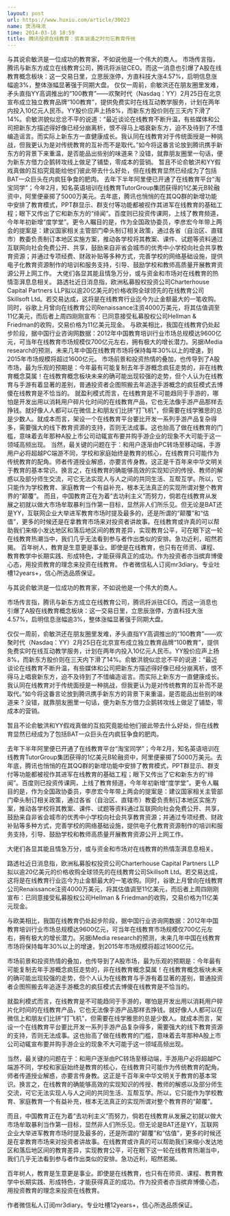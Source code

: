```yaml
---
layout: post
url: https://www.huxiu.com/article/30023
name: 煲汤味浓
time: 2014-03-18 18:59
title: 腾讯投资在线教育：资本汹涌之时勿忘教育传统
---
```

与其说俞敏洪是一位成功的教育家，不如说他是一个伟大的商人。 市场传言指，腾讯与新东方成立在线教育公司，腾讯将派驻CEO。而这一消息也引爆了A股在线教育概念板块：这一交易日里，立思辰涨停，方直科技大涨4.57%，启明信息涨幅逾3%，整体涨幅显著强于同期大盘。 仅仅一周前，俞敏洪还在朋友圈里发难，矛头直指YY高调推出的“100教育”——欢聚时代（Nasdaq：YY）2月25日在北京宣布成立独立教育品牌“100教育”，提供免费实时在线互动教学服务，计划在两年内投入10亿元人民币。YY股价应声上扬8%，而新东方股价则在三天内下滑了14%。俞敏洪貌似忿忿不平的说道：“最近谈论在线教育不断升温，有些媒体和公司把新东方描述得好像已经分崩离析，恨不得马上唱衰新东方，迫不及待到了不惜编造谣言。而实际上新东方一直健康成长。我认同在线教育对于传统面授是一种挑战，但我更认为是对传统教育的互补而不是取代。”如今将这番言论放到腾讯携手新东方的背景下来重温，是否能品出些别的味道来？没错，就靠朋友圈里一句话，便为新东方借力企鹅转攻线上做足了铺垫，零成本的营销。 暂且不论俞敏洪和YY假戏真做的互掐究竟能给他们彼此带去什么好处，但在线教育显然已经成为了包括BAT一众巨头在内疯狂争食的肥肉。 去年下半年阿里便已开通了在线教育平台“淘宝同学”；今年2月，知名英语培训在线教育TutorGroup集团获得的1亿美元B轮融资中，阿里便豪掷了5000万美元。去年底，腾讯也悄悄的在其QQ群的新增功能中安排了教育模式，PPT群显示、群支付等功能都被视作其进军在线教育的基础工程；眼下又传出了它和新东方的“绯闻”。百度则已投资传课网，上线了教育频道，今年年初新增“度学堂”。更令人瞩目的是，作为全国政协委员，李彦宏今年带上两会的提案是：建议国家相关主管部门牵头制订相关政策，通过各省（自治区、直辖市）教委负责制订本地区实施方案，推动各学校将其教案、课件、试题等资料通过互联网向社会免费公开、共享，鼓励来自非省会城市的优秀中小学校向社会共享教育资源；并通过专项经费、财政补贴等多种方式，完善学校的网络基础设施，提供电子化教育资源制作的培训和服务支持，引导、鼓励学校和教师高质量开展教育资源公开上网工作。 大佬们各显其能且情急万分，或与资金和市场对在线教育的热情澎湃息息相关。 路透社近日消息指，欧洲私募股权投资公司Charterhouse Capital Partners LLP拟以逾20亿美元的价格收购全球领先的在线教育公司Skillsoft Ltd。若交易达成，这将是在线教育行业迄今为止金额最大的一笔收购。同时，谷歌上月曾向在线教育公司Renaissance注资4000万美元，将其估值调至11亿美元，而后者上周四刚刚宣布：已同意接受私募股权公司Hellman & Friedman的收购，交易价格为11亿美元现金。 与欧美相比，我国在线教育仍处起步阶段，据中国行业咨询网数据：2012年中国教育培训行业市场总规模达9600亿元，可当年在线教育市场规模仅700亿元左右，拥有极大的增长潜力。另据iMedia research的预测，未来几年中国在线教育市场将保持每年30%以上的增速，到2015年市场规模将超过1600亿元。 市场前景和投资热情的叠加，也传导到了A股市场，最为乐观的预期是：今年最有可能复制去年手游概念疯狂走势的，非在线教育概念莫属！在线教育概念板块未来的确可能出现较强的走势，但个人认为在线教育与手游有着显著的差别，普通投资者企图照搬去年追逐手游概念的疯狂模式去博傻在线教育是不恰当的。 就盈利模式而言，在线教育是不可能趋同于手游的，哪怕是开发出用以消耗用户碎片化时间的在线教育产品，它也无法像手游产品那样去挣钱。就好像人人都可以在微信上和朋友们比拼“打飞机”，但需要在线学雅思的总是少数人。就成本而言，架设一个在线教育平台要比开发一系列手游产品复杂得多，需要强大的线下教育资源的支持，否则无法成事。这也抬高了做在线教育的门槛，意味着去年那种A股上市公司动辄宣布要并购手游企业的现象不大可能于这一领域高频出现。 当然，最关键的问题在于：和用户逐渐由PC转场至移动端，手游用户必将超越PC端游不同，学校和家庭始终是教育的核心，在线教育只可能作为传统教育的配角。师者传道授业解惑，亦要言传身教。这正是千百年来中华文明关于教育的基本常识。换言之，在线教育的确能够高效的实现知识的传授、教师的解惑以及部分师生交流，可它无法实现人与人之间的共同生活、互帮互学。所以，它只能作为学校教育、家庭教育一个有益补充，根本无法真正的实现所谓对整个教育界的“颠覆”。 而且，中国教育正在为着“去功利主义”而努力，倘若在线教育从发展之初就以做大市场牟取暴利当作第一目标，显然非人们所乐见。但无论是BAT还是YY，互联网企业大举进军教育市场时提及最多的，还是所谓的“颠覆”和“估值”，更多的时候还是在拿教育市场来对投资者讲故事。在线教育或许真的可以帮助我们来缩小发达地区和落后地区间的教育差异，实现教育公平，可在眼下这一轮在线教育热潮当中，我们几乎无法看到参与者作出类似的安排。急功近利，昭然若揭。 百年树人，教育是生意更是事业。即使是在线教育，也只有在师资、课程、教育教学中长期实践、形成特色，才能获得真正的成功。作为投资者亦当摈弃博傻心态，用投资教育的理念来投资在线教育。 作者微信私人订阅mr3diary。专业吐槽12years+，信心所选品质保证。

与其说俞敏洪是一位成功的教育家，不如说他是一个伟大的商人。

市场传言指，腾讯与新东方成立在线教育公司，腾讯将派驻CEO。而这一消息也引爆了A股在线教育概念板块：这一交易日里，立思辰涨停，方直科技大涨4.57%，启明信息涨幅逾3%，整体涨幅显著强于同期大盘。

仅仅一周前，俞敏洪还在朋友圈里发难，矛头直指YY高调推出的“100教育”——欢聚时代（Nasdaq：YY）2月25日在北京宣布成立独立教育品牌“100教育”，提供免费实时在线互动教学服务，计划在两年内投入10亿元人民币。YY股价应声上扬8%，而新东方股价则在三天内下滑了14%。俞敏洪貌似忿忿不平的说道：“最近谈论在线教育不断升温，有些媒体和公司把新东方描述得好像已经分崩离析，恨不得马上唱衰新东方，迫不及待到了不惜编造谣言。而实际上新东方一直健康成长。我认同在线教育对于传统面授是一种挑战，但我更认为是对传统教育的互补而不是取代。”如今将这番言论放到腾讯携手新东方的背景下来重温，是否能品出些别的味道来？没错，就靠朋友圈里一句话，便为新东方借力企鹅转攻线上做足了铺垫，零成本的营销。

暂且不论俞敏洪和YY假戏真做的互掐究竟能给他们彼此带去什么好处，但在线教育显然已经成为了包括BAT一众巨头在内疯狂争食的肥肉。

去年下半年阿里便已开通了在线教育平台“淘宝同学”；今年2月，知名英语培训在线教育TutorGroup集团获得的1亿美元B轮融资中，阿里便豪掷了5000万美元。去年底，腾讯也悄悄的在其QQ群的新增功能中安排了教育模式，PPT群显示、群支付等功能都被视作其进军在线教育的基础工程；眼下又传出了它和新东方的“绯闻”。百度则已投资传课网，上线了教育频道，今年年初新增“度学堂”。更令人瞩目的是，作为全国政协委员，李彦宏今年带上两会的提案是：建议国家相关主管部门牵头制订相关政策，通过各省（自治区、直辖市）教委负责制订本地区实施方案，推动各学校将其教案、课件、试题等资料通过互联网向社会免费公开、共享，鼓励来自非省会城市的优秀中小学校向社会共享教育资源；并通过专项经费、财政补贴等多种方式，完善学校的网络基础设施，提供电子化教育资源制作的培训和服务支持，引导、鼓励学校和教师高质量开展教育资源公开上网工作。

大佬们各显其能且情急万分，或与资金和市场对在线教育的热情澎湃息息相关。

路透社近日消息指，欧洲私募股权投资公司Charterhouse Capital Partners LLP拟以逾20亿美元的价格收购全球领先的在线教育公司Skillsoft Ltd。若交易达成，这将是在线教育行业迄今为止金额最大的一笔收购。同时，谷歌上月曾向在线教育公司Renaissance注资4000万美元，将其估值调至11亿美元，而后者上周四刚刚宣布：已同意接受私募股权公司Hellman & Friedman的收购，交易价格为11亿美元现金。

与欧美相比，我国在线教育仍处起步阶段，据中国行业咨询网数据：2012年中国教育培训行业市场总规模达9600亿元，可当年在线教育市场规模仅700亿元左右，拥有极大的增长潜力。另据iMedia research的预测，未来几年中国在线教育市场将保持每年30%以上的增速，到2015年市场规模将超过1600亿元。

市场前景和投资热情的叠加，也传导到了A股市场，最为乐观的预期是：今年最有可能复制去年手游概念疯狂走势的，非在线教育概念莫属！在线教育概念板块未来的确可能出现较强的走势，但个人认为在线教育与手游有着显著的差别，普通投资者企图照搬去年追逐手游概念的疯狂模式去博傻在线教育是不恰当的。

就盈利模式而言，在线教育是不可能趋同于手游的，哪怕是开发出用以消耗用户碎片化时间的在线教育产品，它也无法像手游产品那样去挣钱。就好像人人都可以在微信上和朋友们比拼“打飞机”，但需要在线学雅思的总是少数人。就成本而言，架设一个在线教育平台要比开发一系列手游产品复杂得多，需要强大的线下教育资源的支持，否则无法成事。这也抬高了做在线教育的门槛，意味着去年那种A股上市公司动辄宣布要并购手游企业的现象不大可能于这一领域高频出现。

当然，最关键的问题在于：和用户逐渐由PC转场至移动端，手游用户必将超越PC端游不同，学校和家庭始终是教育的核心，在线教育只可能作为传统教育的配角。师者传道授业解惑，亦要言传身教。这正是千百年来中华文明关于教育的基本常识。换言之，在线教育的确能够高效的实现知识的传授、教师的解惑以及部分师生交流，可它无法实现人与人之间的共同生活、互帮互学。所以，它只能作为学校教育、家庭教育一个有益补充，根本无法真正的实现所谓对整个教育界的“颠覆”。

而且，中国教育正在为着“去功利主义”而努力，倘若在线教育从发展之初就以做大市场牟取暴利当作第一目标，显然非人们所乐见。但无论是BAT还是YY，互联网企业大举进军教育市场时提及最多的，还是所谓的“颠覆”和“估值”，更多的时候还是在拿教育市场来对投资者讲故事。在线教育或许真的可以帮助我们来缩小发达地区和落后地区间的教育差异，实现教育公平，可在眼下这一轮在线教育热潮当中，我们几乎无法看到参与者作出类似的安排。急功近利，昭然若揭。

百年树人，教育是生意更是事业。即使是在线教育，也只有在师资、课程、教育教学中长期实践、形成特色，才能获得真正的成功。作为投资者亦当摈弃博傻心态，用投资教育的理念来投资在线教育。

作者微信私人订阅mr3diary。专业吐槽12years+，信心所选品质保证。

